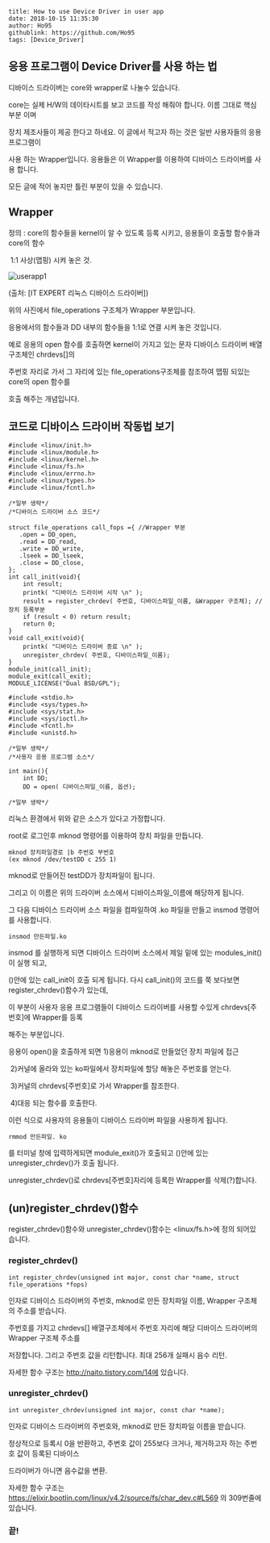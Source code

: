 ```
title: How to use Device Driver in user app
date: 2018-10-15 11:35:30
author: Ho95
githublink: https://github.com/Ho95
tags: [Device_Driver]  
```



## 응용 프로그램이 Device Driver를 사용 하는 법

디바이스 드라이버는 core와 wrapper로 나눌수 있습니다.

core는 실제 H/W의 데이타시트를 보고 코드를 작성 해줘야 합니다. 이름 그대로 핵심 부분 이며

장치 제조사들이 제공 한다고 하네요. 이 글에서 적고자 하는 것은 일반 사용자들의 응용 프로그램이 

사용 하는 Wrapper입니다. 응용들은 이 Wrapper를 이용하여 디바이스 드라이버를 사용 합니다.

모든 글에 적어 놓지만 틀린 부분이 있을 수 있습니다.



## Wrapper

정의 : core의 함수들을 kernel이 알 수 있도록 등록 시키고,  응용들이 호출할 함수들과 core의 함수

​	   1:1 사상(맵핑) 시켜 놓은 것.

![userapp1](/images/2018-10-15-how_to_use_dd_in_user_app/userapp1.JPG)

(출처: [IT EXPERT 리눅스 디바이스 드라이버])

위의 사진에서 file_operations 구조체가 Wrapper 부분입니다.

응용에서의 함수들과 DD 내부의 함수들을 1:1로 연결 시켜 놓은 것입니다.

예로 응용의 open 함수를 호출하면 kernel이 가지고 있는 문자 디바이스 드라이버 배열 구조체인 chrdevs[]의 

주번호 자리로 가서 그 자리에 있는 file_operations구조체를 참조하여 맵핑 되있는 core의 open 함수를 

호출 해주는 개념입니다.



## 코드로 디바이스 드라이버 작동법 보기

```
#include <linux/init.h>
#include <linux/module.h>
#include <linux/kernel.h>
#include <linux/fs.h>          
#include <linux/errno.h>       
#include <linux/types.h>       
#include <linux/fcntl.h>       

/*일부 생략*/
/*디바이스 드라이버 소스 코드*/

struct file_operations call_fops ={ //Wrapper 부분
   .open = DD_open,
   .read = DD_read,
   .write = DD_write,
   .lseek = DD_lseek,
   .close = DD_close,
};
int call_init(void){
    int result;
    printk( "디바이스 드라이버 시작 \n" );    
    result = register_chrdev( 주번호, 디바이스파일_이름, &Wrapper 구조체); //장치 등록부분
    if (result < 0) return result;
    return 0;
}
void call_exit(void){
    printk( "디바이스 드라이버 종료 \n" );    
    unregister_chrdev( 주번호, 디바이스파일_이름);
}
module_init(call_init);
module_exit(call_exit);
MODULE_LICENSE("Dual BSD/GPL");
```

```
#include <stdio.h>
#include <sys/types.h>
#include <sys/stat.h>
#include <sys/ioctl.h>
#include <fcntl.h>
#include <unistd.h>

/*일부 생략*/
/*사용자 응용 프로그램 소스*/

int main(){
    int DD;   
    DD = open( 디바이스파일_이름, 옵션);

/*일부 생략*/

```

리눅스 환경에서 위와 같은 소스가 있다고 가정합니다.

root로 로그인후 mknod 명령어를 이용하여 장치 파일을 만듭니다.

```
mknod 장치파일경로 |b 주번호 부번호
(ex mknod /dev/testDD c 255 1)
```

mknod로 만들어진  testDD가 장치파일이 됩니다. 

그리고 이 이름은 위의 드라이버 소스에서 디바이스파일_이름에 해당하게 됩니다.

그 다음 디바이스 드라이버 소스 파일을 컴파일하여 .ko 파일을 만들고 insmod 명령어를 사용합니다.

```
insmod 만든파일.ko
```

insmod 를 실행하게 되면 디바이스 드라이버 소스에서 제일 밑에 있는 modules_init()이 실행 되고,

()안에 있는 call_init이 호출 되게 됩니다. 다시 call_init()의 코드를 쭉 보다보면 register_chrdev()함수가 있는데, 

이 부분이 사용자 응용 프로그램들이 디바이스 드라이버를 사용할 수있게 chrdevs[주번호]에 Wrapper를 등록

해주는 부분입니다. 



응용이 open()을 호출하게 되면 1)응용이 mknod로 만들었던 장치 파일에 접근

​						      2)커널에 올라와 있는 ko파일에서 장치파일에 할당 해놓은 주번호를 얻는다.

​						      3)커널의 chrdevs[주번호]로 가서 Wrapper를 참조한다.

​						      4)대응 되는 함수를 호출한다.

이런 식으로 사용자의 응용들이 디바이스 드라이버 파일을 사용하게 됩니다. 



```
rmmod 만든파일. ko
```

를 터미널 창에 입력하게되면 module_exit()가 호출되고 ()안에 있는 unregister_chrdev()가 호출 됩니다.

unregister_chrdev()로 chrdevs[주번호]자리에 등록한 Wrapper를 삭제(?)합니다.



## (un)register_chrdev()함수

register_chrdev()함수와 unregister_chrdev()함수는 <linux/fs.h>에 정의 되어있습니다.

### register_chrdev()

```
int register_chrdev(unsigned int major, const char *name, struct file_operations *fops)
```

인자로 디바이스 드라이버의 주번호, mknod로 만든 장치파일 이름,  Wrapper 구조체의 주소를 받습니다.

주번호를 가지고 chrdevs[] 배열구조체에서 주번호 자리에 해당 디바이스 드라이버의 Wrapper 구조체 주소를

저장합니다. 그리고 주번호 값을 리턴합니다. 최대 256개 실패시 음수 리턴.

자세한 함수 구조는 http://naito.tistory.com/14에 있습니다.



### unregister_chrdev()

```
int unregister_chrdev(unsigned int major, const char *name);
```

인자로 디바이스 드라이버의 주번호와, mknod로 만든 장치파일 이름을 받습니다.

정상적으로 등록시 0을 반환하고, 주번호 값이 255보다 크거나, 제거하고자 하는 주번호 값이 등록된 디바이스

드라이버가 아니면 음수값을 변환.

자세한 함수 구조는 https://elixir.bootlin.com/linux/v4.2/source/fs/char_dev.c#L569 의 309번줄에 있습니다.



### 끝!

